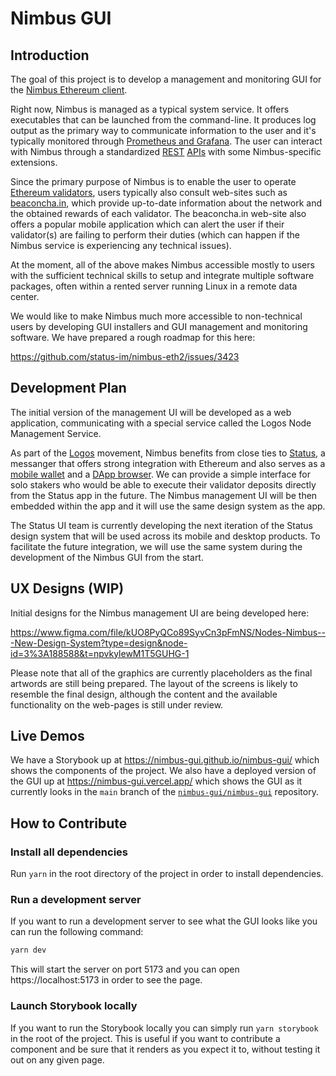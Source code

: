 # Nimbus GUI

## Introduction

The goal of this project is to develop a management and monitoring GUI for the [Nimbus Ethereum client](https://nimbus.team).

Right now, Nimbus is managed as a typical system service. It offers executables that can be launched from the command-line. It produces log output as the primary way to communicate information to the user and it's typically monitored through [Prometheus and Grafana](https://nimbus.guide/metrics-pretty-pictures.html). The user can interact with Nimbus through a standardized [REST](https://ethereum.github.io/beacon-APIs/) [APIs](https://ethereum.github.io/keymanager-APIs/) with some Nimbus-specific extensions.

Since the primary purpose of Nimbus is to enable the user to operate [Ethereum validators](https://ethereum.org/en/staking/), users typically also consult web-sites such as [beaconcha.in](https://beaconcha.in/), which provide up-to-date information about the network and the obtained rewards of each validator. The beaconcha.in web-site also offers a popular mobile application which can alert the user if their validator(s) are failing to perform their duties (which can happen if the Nimbus service is experiencing any technical issues).

At the moment, all of the above makes Nimbus accessible mostly to users with the sufficient technical skills to setup and integrate multiple software packages, often within a rented server running Linux in a remote data center.

We would like to make Nimbus much more accessible to non-technical users by developing GUI installers and GUI management and monitoring software. We have prepared a rough roadmap for this here:

https://github.com/status-im/nimbus-eth2/issues/3423

## Development Plan

The initial version of the management UI will be developed as a web application, communicating with a special service called the Logos Node Management Service.

As part of the [Logos](https://logos.co/) movement, Nimbus benefits from close ties to [Status](https://status.im/), a messanger that offers strong integration with Ethereum and also serves as a [mobile wallet](https://status.im/secure-wallet/) and a [DApp browser](https://zerion.io/blog/what-is-dapp-browser/). We can provide a simple interface for solo stakers who would be able to execute their validator deposits directly from the Status app in the future. The Nimbus management UI will be then embedded within the app and it will use the same design system as the app.

The Status UI team is currently developing the next iteration of the Status design system that will be used across its mobile and desktop products. To facilitate the future integration, we will use the same system during the development of the Nimbus GUI from the start.

## UX Designs (WIP)

Initial designs for the Nimbus management UI are being developed here:

https://www.figma.com/file/kUO8PyQCo89SyvCn3pFmNS/Nodes-Nimbus---New-Design-System?type=design&node-id=3%3A188588&t=npvkylewM1T5GUHG-1

Please note that all of the graphics are currently placeholders as the final artwords are still being prepared. The layout of the screens is likely to resemble the final design, although the content and the available functionality on the web-pages is still under review.

## Live Demos

We have a Storybook up at https://nimbus-gui.github.io/nimbus-gui/ which shows
the components of the project. We also have a deployed version of the GUI up at
https://nimbus-gui.vercel.app/ which shows the GUI as it currently looks in the
`main` branch of the
[`nimbus-gui/nimbus-gui`](https://github.com/nimbus-gui/nimbus-gui) repository.

## How to Contribute

### Install all dependencies

Run `yarn` in the root directory of the project in order to install dependencies.

### Run a development server

If you want to run a development server to see what the GUI looks like you can
run the following command:

```bash
yarn dev
```

This will start the server on port 5173 and you can open https://localhost:5173
in order to see the page.

### Launch Storybook locally

If you want to run the Storybook locally you can simply run `yarn storybook` in
the root of the project. This is useful if you want to contribute a component
and be sure that it renders as you expect it to, without testing it out on any
given page.
